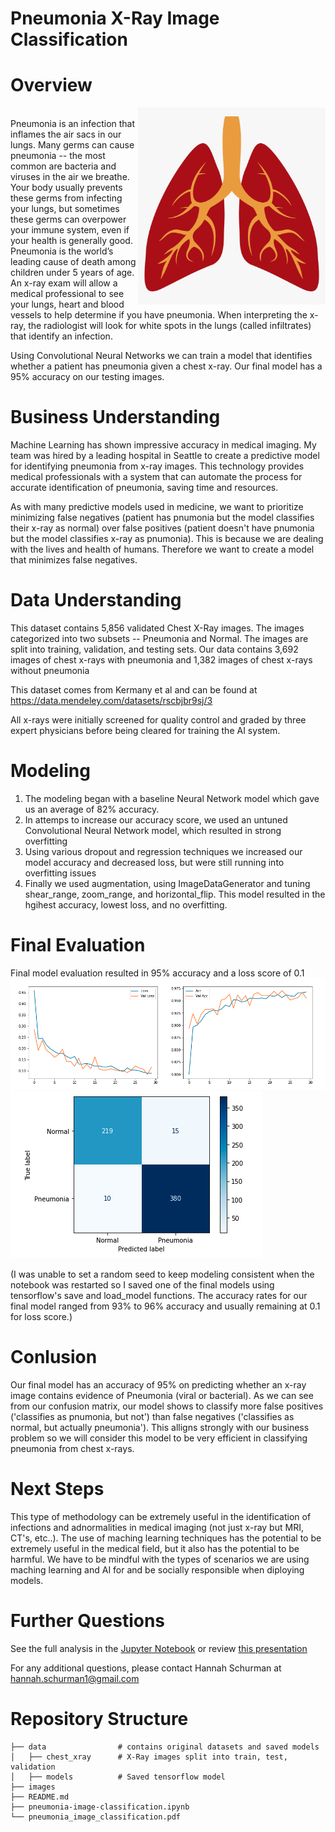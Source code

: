 # Pneumonia X-Ray Image Classification


# Overview
<img src='images/lung.png' width=300 align='right'/>
<br>
Pneumonia is an infection that inflames the air sacs in our lungs. Many germs can cause pneumonia -- the most common are bacteria and viruses in the air we breathe. Your body usually prevents these germs from infecting your lungs, but sometimes these germs can overpower your immune system, even if your health is generally good. Pneumonia is the world’s leading cause of death among children under 5 years of age.
An x-ray exam will allow a medical professional to see your lungs, heart and blood vessels to help determine if you have pneumonia. When interpreting the x-ray, the radiologist will look for white spots in the lungs (called infiltrates) that identify an infection.

Using Convolutional Neural Networks we can train a model that identifies whether a patient has pneumonia given a chest x-ray. Our final model has a 95% accuracy on our testing images.

# Business Understanding 
Machine Learning has shown impressive accuracy in medical imaging. My team was hired by a leading hospital in Seattle to create a predictive model for identifying pneumonia from x-ray images. This technology provides medical professionals with a system that can automate the process for accurate identification of pneumonia, saving time and resources. 

As with many predictive models used in medicine, we want to prioritize minimizing false negatives (patient has pnumonia but the model classifies their x-ray as normal) over false positives (patient doesn't have pnumonia but the model classifies x-ray as pnumonia). This is because we are dealing with the lives and health of humans. Therefore we want to create a model that minimizes false negatives.

# Data Understanding
This dataset contains 5,856 validated Chest X-Ray images. The images categorized into two subsets -- Pneumonia and Normal. The images are split into training, validation, and testing sets. Our data contains 3,692 images of chest x-rays with pneumonia and 1,382 images of chest x-rays without pneumonia

This dataset comes from Kermany et al and can be found at https://data.mendeley.com/datasets/rscbjbr9sj/3

All x-rays were initially screened for quality control and graded by three expert physicians before being cleared for training the AI system.

# Modeling
1. The modeling began with a baseline Neural Network model which gave us an average of 82% accuracy. 
2. In attemps to increase our accuracy score, we used an untuned Convolutional Neural Network model, which resulted in strong overfitting
3. Using various dropout and regression techniques we increased our model accuracy and decreased loss, but were still running into overfitting issues
4. Finally we used augmentation, using ImageDataGenerator and tuning shear_range, zoom_range, and horizontal_flip. This model resulted in the hgihest accuracy, lowest loss, and no overfitting. 

# Final Evaluation
Final model evaluation resulted in 95% accuracy and a loss score of 0.1 <br>
<img src="images/acc_loss_graphs.png" />
<img src="images/confusion_matrix.png" />


(I was unable to set a random seed to keep modeling consistent when the notebook was restarted so I saved one of the final models using tensorflow's save and load_model functions. The accuracy rates for our final model ranged from 93% to 96% accuracy and usually remaining at 0.1 for loss score.)

# Conlusion
Our final model has an accuracy of 95% on predicting whether an x-ray image contains evidence of Pneumonia (viral or bacterial). As we can see from our confusion matrix, our model shows to classify more false positives ('classifies as pnumonia, but not') than false negatives ('classifies as normal, but actually pneumonia'). This alligns strongly with our business problem so we will consider this model to be very efficient in classifying pneumonia from chest x-rays.

# Next Steps
This type of methodology can be extremely useful in the identification of infections and adnormalities in medical imaging (not just x-ray but MRI, CT's, etc..). The use of maching learning techniques has the potential to be extremely useful in the medical field, but it also has the potential to be harmful. We have to be mindful with the types of scenarios we are using maching learning and AI for and be socially responsible when diploying models. 

# Further Questions
See the full analysis in the [Jupyter Notebook](https://github.com/hannah-schurman/pneumonia-image-classification/blob/main/pneumonia-image-classification.ipynb) or review [this presentation](https://github.com/hannah-schurman/pneumonia-image-classification/blob/main/pneumonia_image_classification.pdf)

For any additional questions, please contact Hannah Schurman at [hannah.schurman1@gmail.com](hannah.schurman1@gmail.com)

# Repository Structure
```
├── data                # contains original datasets and saved models
│   ├── chest_xray      # X-Ray images split into train, test, validation
│   ├── models          # Saved tensorflow model
├── images 
├── README.md
├── pneumonia-image-classification.ipynb
└── pneumonia_image_classification.pdf

```